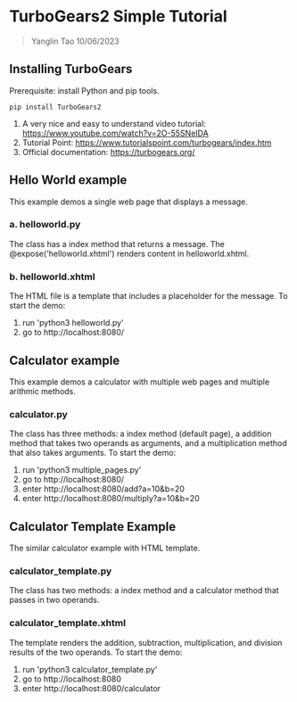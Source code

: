 # TurboGears2 Simple Tutorial
> Yanglin Tao 10/06/2023
## Installing TurboGears
Prerequisite: install Python and pip tools.
```
pip install TurboGears2
```

1. A very nice and easy to understand video tutorial: https://www.youtube.com/watch?v=2O-55SNeIDA
2. Tutorial Point: https://www.tutorialspoint.com/turbogears/index.htm
3. Official documentation:
https://turbogears.org/

## Hello World example
This example demos a single web page that displays a message. 
### a. helloworld.py
The class has a index method that returns a message. The @expose('helloworld.xhtml') renders content in helloworld.xhtml.
### b. helloworld.xhtml
The HTML file is a template that includes a placeholder for the message.
To start the demo:
 1. run 'python3 helloworld.py'
 2. go to http://localhost:8080/

 ## Calculator example
 This example demos a calculator with multiple web pages and multiple arithmic methods.
 ### calculator.py
 The class has three methods: a index method (default page), a addition method that takes two operands as arguments, and a multiplication method that also takes arguments.
To start the demo:
 1. run 'python3 multiple_pages.py'
 2. go to http://localhost:8080/
 3. enter http://localhost:8080/add?a=10&b=20
 4. enter http://localhost:8080/multiply?a=10&b=20

## Calculator Template Example
The similar calculator example with HTML template.
### calculator_template.py
The class has two methods: a index method and a calculator method that passes in two operands. 
### calculator_template.xhtml
The template renders the addition, subtraction, multiplication, and division results of the two operands.
To start the demo:
 1. run 'python3 calculator_template.py'
 2. go to http://localhost:8080
 3. enter http://localhost:8080/calculator

